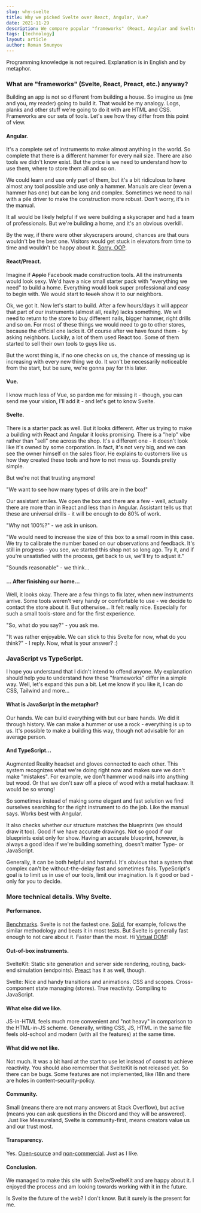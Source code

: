 ```yaml
---
slug: why-svelte
title: Why we picked Svelte over React, Angular, Vue?
date: 2021-11-29
description: We compare popular "frameworks" (React, Angular and Svelte) with the building tools and explain why we picked Svelte. Programming knowledge is not required.
tags: [technology]
layout: article
author: Roman Smunyov
---
```


Programming knowledge is not required. Explanation is in English and by metaphor.

### What are "frameworks" (Svelte, React, Preact, etc.) anyway?

Building an app is not so different from building a house. So imagine us (me and you, my reader) going to build it. That would be my analogy. Logs, planks and other stuff we're going to do it with are HTML and CSS. Frameworks are our sets of tools. Let's see how they differ from this point of view. 

#### Angular.

It's a complete set of instruments to make almost anything in the world. So complete that there is a different hammer for every nail size. There are also tools we didn't know exist. But the price is we need to understand how to use them, where to store them all and so on.

We could learn and use only part of them, but it's a bit ridiculous to have almost any tool possible and use only a hammer. Manuals are clear (even a hammer has one) but can be long and complex. Sometimes we need to nail with a pile driver to make the construction more robust. Don't worry, it's in the manual.

It all would be likely helpful if we were building a skyscraper and had a team of professionals. But we're building a home, and it's an obvious overkill.

By the way, if there were other skyscrapers around, chances are that ours wouldn't be the best one. Visitors would get stuck in elevators from time to time and wouldn't be happy about it. <a href="https://cscalfani.medium.com/goodbye-object-oriented-programming-a59cda4c0e53" class="article__link" target="_blank" rel="noopener">Sorry, OOP</a>.

#### React/Preact.

Imagine if <s>Apple</s> Facebook made construction tools. All the instruments would look sexy. We'd have a nice small starter pack with "everything we need" to build a home. Everything would look super professional and easy to begin with. We would start to <s>touch</s> show it to our neighbors.

Ok, we got it. Now let's start to build. After a few hours/days it will appear that part of our instruments (almost all, really) lacks something. We will need to return to the store to buy different nails, bigger hammer, right drills and so on. For most of these things we would need to go to other stores, because the official one lacks it. Of course after we have found them - by asking neighbors. Luckily, a lot of them used React too. Some of them started to sell their own tools to guys like us.

But the worst thing is, if no one checks on us, the chance of messing up is increasing with every new thing we do. It won't be necessarily noticeable from the start, but be sure, we're gonna pay for this later.

#### Vue.

I know much less of Vue, so pardon me for missing it - though, you can send me your vision, I'll add it - and let's get to know Svelte.

#### Svelte.

There is a starter pack as well. But it looks different. After us trying to make a building with React and Angular it looks promising. There is a "help" vibe rather than "sell" one across the shop. It's a different one - it doesn't look like it's owned by some corporation. In fact, it's not very big, and we can see the owner himself on the sales floor. He explains to customers like us how they created these tools and how to not mess up. Sounds pretty simple.

But we're not that trusting anymore!

"We want to see how many types of drills are in the box!"

Our assistant smiles. We open the box and there are a few - well, actually there are more than in React and less than in Angular. Assistant tells us that these are universal drills - it will be enough to do 80% of work. 

"Why not 100%?" - we ask in unison.

"We would need to increase the size of this box to a small room in this case. We try to calibrate the number based on our observations and feedback. It's still in progress - you see, we started this shop not so long ago. Try it, and if you're unsatisfied with the process, get back to us, we'll try to adjust it."

"Sounds reasonable" - we think...

#### ... After finishing our home...

Well, it looks okay. There are a few things to fix later, when new instruments arrive. Some tools weren't very handy or comfortable to use - we decide to contact the store about it. But otherwise... It felt really nice. Especially for such a small tools-store and for the first experience.

"So, what do you say?" - you ask me.

"It was rather enjoyable. We can stick to this Svelte for now, what do you think?" - I reply. Now, what is your answer? :)

### JavaScript vs TypeScript.

I hope you understand that I didn't intend to offend anyone. My explanation should help you to understand how these "frameworks" differ in a simple way. Well, let's expand this pun a bit. Let me know if you like it, I can do CSS, Tailwind and more...

#### What is JavaScript in the metaphor?

Our hands. We can build everything with but our bare hands. We did it through history. We can make a hummer or use a rock - everything is up to us. It's possible to make a building this way, though not advisable for an average person.

#### And TypeScript...

Augmented Reality headset and gloves connected to each other. This system recognizes what we're doing right now and makes sure we don't make "mistakes". For example, we don't hammer wood nails into anything but wood. Or that we don't saw off a piece of wood with a metal hacksaw. It would be so wrong!

So sometimes instead of making some elegant and fast solution we find ourselves searching for the right instrument to do the job. Like the manual says. Works best with Angular.

It also checks whether our structure matches the blueprints (we should draw it too). Good if we have accurate drawings. Not so good if our blueprints exist only for show. Having an accurate blueprint, however, is always a good idea if we're building something, doesn't matter Type- or JavaScript.

Generally, it can be both helpful and harmful. It's obvious that a system that complex can't be without-the-delay fast and sometimes fails. TypeScript's goal is to limit us in use of our tools, limit our imagination. Is it good or bad - only for you to decide.

### More technical details. Why Svelte.

#### Performance.

<a href="https://krausest.github.io/js-framework-benchmark/current.html" class="article__link" target="_blank" rel="noopener">Benchmarks</a>. Svelte is not the fastest one. <a href="https://www.solidjs.com/" class="article__link" target="_blank" rel="noopener">Solid</a>, for example, follows the similar methodology and beats it in most tests. But Svelte is generally fast enough to not care about it. Faster than the most. Hi <a href="https://svelte.dev/blog/virtual-dom-is-pure-overhead" class="article__link" target="_blank" rel="noopener">Virtual DOM</a>!

#### Out-of-box instruments.

SvelteKit: Static site generation and server side rendering, routing, back-end simulation (endpoints). <a href="https://preactjs.com/" class="article__link" target="_blank" rel="noopener">Preact</a> has it as well, though. 

Svelte: Nice and handy transitions and animations. CSS and scopes. Cross-component state managing (stores). True reactivity. Compiling to JavaScript.

#### What else did we like.

JS-in-HTML feels much more convenient and "not heavy" in comparison to the HTML-in-JS scheme. Generally, writing CSS, JS, HTML in the same file feels old-school and modern (with all the features) at the same time. 

#### What did we not like.

Not much. It was a bit hard at the start to use let instead of const to achieve reactivity. You should also remember that SvelteKit is not released yet. So there can be bugs. Some features are not implemented, like i18n and there are holes in content-security-policy.

#### Community.

Small (means there are not many answers at Stack Overflow), but active (means you can ask questions in the Discord and they will be answered).  Just like Measureland, Svelte is community-first, means creators value us and our trust most.

#### Transparency.

Yes. <a href="https://github.com/sveltejs/svelte" class="article__link" target="_blank" rel="noopener">Open-source</a> and <a href="https://opencollective.com/svelte" class="article__link" target="_blank" rel="noopener">non-commercial</a>. Just as I like.

#### Conclusion.

We managed to make this site with Svelte/SvelteKit and are happy about it. I enjoyed the process and am looking towards working with it in the future.

Is Svelte the future of the web? I don't know. But it surely is the present for me.

